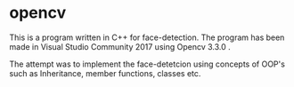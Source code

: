 # opencv

This is a program written in C++ for face-detection.
The program has been made in Visual Studio Community 2017 using Opencv 3.3.0 .


The attempt was to implement the face-detetcion using concepts of OOP's such as Inheritance, member functions, classes etc.
